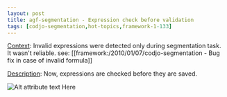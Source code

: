 ```yaml
---
layout: post
title: agf-segmentation - Expression check before validation
tags: [codjo-segmentation,hot-topics,framework-1-133]
---
```

<u>Context</u>:
Invalid expressions were detected only during segmentation task. It wasn't reliable.
see: [[framework:/2010/01/07/codjo-segmentation - Bug fix in case of invalid formula]]

<u>Description</u>:
Now, expressions are checked before they are saved.

![Alt attribute text Here](attachments/segmentation.JPG|thumbnail)

